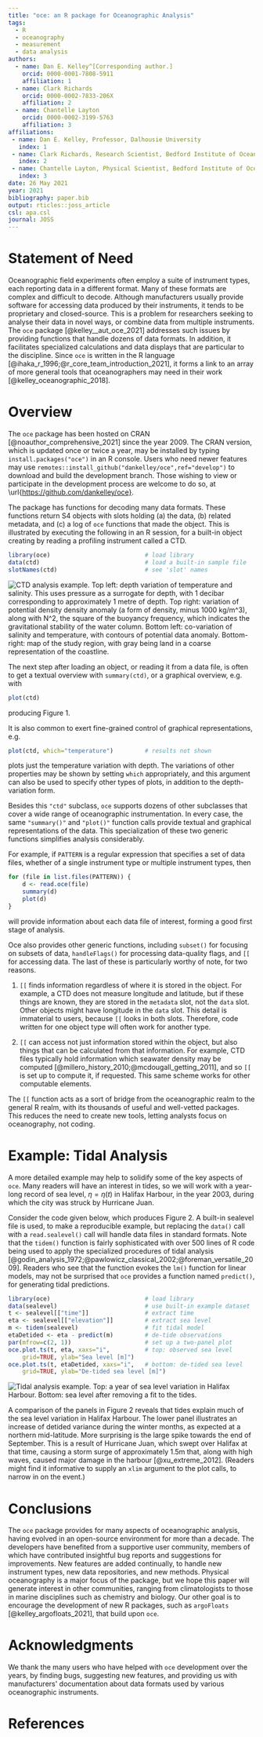 ```yaml
---
title: "oce: an R package for Oceanographic Analysis"
tags:
  - R
  - oceanography
  - measurement
  - data analysis
authors:
  - name: Dan E. Kelley^[Corresponding author.]
    orcid: 0000-0001-7808-5911
    affiliation: 1
  - name: Clark Richards
    orcid: 0000-0002-7833-206X
    affiliation: 2
  - name: Chantelle Layton
    orcid: 0000-0002-3199-5763
    affiliation: 3
affiliations:
 - name: Dan E. Kelley, Professor, Dalhousie University
   index: 1
 - name: Clark Richards, Research Scientist, Bedford Institute of Oceanography, Department of Fisheries and Oceans, Canada; also Adjunct Professor, Dalhousie University
   index: 2
 - name: Chantelle Layton, Physical Scientist, Bedford Institute of Oceanography, Department of Fisheries and Oceans, Canada
   index: 3
date: 26 May 2021
year: 2021
bibliography: paper.bib
output: rticles::joss_article
csl: apa.csl
journal: JOSS
---
```


# Statement of Need

Oceanographic field experiments often employ a suite of instrument types, each
reporting data in a different format. Many of these formats are complex and
difficult to decode. Although manufacturers usually provide software for
accessing data produced by their instruments, it tends to be proprietary and
closed-source. This is a problem for researchers seeking to analyse their data
in novel ways, or combine data from multiple instruments. The `oce` package
[@kelley__aut_oce_2021] addresses such issues by providing functions that
handle dozens of data formats. In addition, it facilitates specialized
calculations and data displays that are particular to the discipline.  Since
`oce` is written in the R language
[@ihaka_r_1996;@r_core_team_introduction_2021], it forms a link to an array of
more general tools that oceanographers may need in their work
[@kelley_oceanographic_2018].

# Overview

The `oce` package has been hosted on CRAN [@noauthor_comprehensive_2021] since
the year 2009. The CRAN version, which is updated once or twice a year, may be
installed by typing `install.packages("oce")` in an R console. Users who need
newer features may use `remotes::install_github("dankelley/oce",ref="develop")`
to download and build the development branch. Those wishing to view or
participate in the development process are welcome to do so, at
\url{https://github.com/dankelley/oce}.

The package has functions for decoding many data formats.  These functions
return S4 objects with slots holding (a) the data, (b) related metadata, and
(c) a log of `oce` functions that made the object.  This is illustrated by
executing the following in an R session, for a built-in object creating by
reading a profiling instrument called a CTD.


```r
library(oce)                           # load library
data(ctd)                              # load a built-in sample file
slotNames(ctd)                         # see 'slot' names
```

![CTD analysis example. Top left: depth variation of temperature and salinity. This uses pressure as a surrogate for depth, with 1 decibar corresponding to approximately 1 metre of depth. Top right: variation of potential density density anomaly (a form of density, minus $1000$ kg/m$^3$), along with $N^2$, the square of the buoyancy frequency, which indicates the gravitational stability of the water column. Bottom left: co-variation of salinity and temperature, with contours of potential data anomaly. Bottom-right: map of the study region, with gray being land in a coarse representation of the coastline.](figure_1.png)

The next step after loading an object, or reading it from a data file, is often
to get a textual overview with `summary(ctd)`, or a graphical overview, e.g.
with

```r
plot(ctd)
```
producing Figure 1.

It is also common to exert fine-grained control of graphical representations,
e.g.
```r
plot(ctd, which="temperature")         # results not shown
```
plots just the temperature variation with depth. The variations of other
properties may be shown by setting `which` appropriately, and this argument can
also be used to specify other types of plots, in addition to the
depth-variation form.


Besides this `"ctd"` subclass, `oce` supports dozens of other subclasses that
cover a wide range of oceanographic instrumentation.  In every case, the same
`"summary()"` and `"plot()"` function calls provide textual and graphical
representations of the data.  This specialization of these two generic
functions simplifies analysis considerably.

For example, if `PATTERN` is a regular expression that specifies a set of data
files, whether of a single instrument type or multiple instrument types, then


```r
for (file in list.files(PATTERN)) {
    d <- read.oce(file)
    summary(d)
    plot(d)
}
```
will provide information about each data file of interest, forming a good
first stage of analysis.

Oce also provides other generic functions, including `subset()` for focusing on
subsets of data, `handleFlags()` for processing data-quality flags, and `[[`
for accessing data.  The last of these is particularly worthy of note, for two
reasons.

1. `[[` finds information regardless of where it is stored in the object. For
   example, a CTD does not measure longitude and latitude, but if these things
   are known, they are stored in the `metadata` slot, not the `data` slot.
   Other objects might have longitude in the `data` slot. This detail is
   immaterial to users, because `[[` looks in both slots.  Therefore, code
   written for one object type will often work for another type.

2. `[[` can access not just information stored within the object, but also
   things that can be calculated from that information. For example, CTD files
   typically hold information which seawater density may be computed
   [@millero_history_2010;@mcdougall_getting_2011], and so `[[` is set up to
   compute it, if requested. This same scheme works for other computable
   elements.

The `[[` function acts as a sort of bridge from the oceanographic realm to the
general R realm, with its thousands of useful and well-vetted packages.  This
reduces the need to create new tools, letting analysts focus on oceanography,
not coding.

# Example: Tidal Analysis

A more detailed example may help to solidify some of the key aspects of `oce`.
Many readers will have an interest in tides, so we will work with a year-long
record of sea level, $\eta=\eta(t)$ in Halifax Harbour, in the year 2003,
during which the city was struck by Hurricane Juan.

Consider the code given below, which produces Figure 2.  A built-in sealevel
file is used, to make a reproducible example, but replacing the `data()` call
with a `read.sealevel()` call will handle data files in standard formats.  Note
that the `tidem()` function is fairly sophisticated with over 500 lines of R
code being used to apply the specialized procedures of tidal analysis
[@godin_analysis_1972;@pawlowicz_classical_2002;@foreman_versatile_2009].
Readers who see that the function evokes the `lm()` function for linear models,
may not be surprised that `oce` provides a function named `predict()`, for
generating tidal predictions.


```r
library(oce)                           # load library
data(sealevel)                         # use built-in example dataset
t <- sealevel[["time"]]                # extract time
eta <- sealevel[["elevation"]]         # extract sea level
m <- tidem(sealevel)                   # fit tidal model
etaDetided <- eta - predict(m)         # de-tide observations
par(mfrow=c(2, 1))                     # set up a two-panel plot
oce.plot.ts(t, eta, xaxs="i",          # top: observed sea level
    grid=TRUE, ylab="Sea level [m]")
oce.plot.ts(t, etaDetided, xaxs="i",   # bottom: de-tided sea level
    grid=TRUE, ylab="De-tided sea level [m]")
```

![Tidal analysis example. Top: a year of sea level variation in Halifax Harbour. Bottom: sea level after removing a fit to the tides.](figure_2.png)


A comparison of the panels in Figure 2 reveals that tides explain much of the
sea level variation in Halifax Harbour.  The lower panel illustrates an
increase of detided variance during the winter months, as expected at a
northern mid-latitude.  More surprising is the large spike towards the end of
September.  This is a result of Hurricane Juan, which swept over Halifax at
that time, causing a storm surge of approximately 1.5m that, along with high
waves, caused major damage in the harbour [@xu_extreme_2012].  (Readers might
find it informative to supply an `xlim` argument to the plot calls, to narrow
in on the event.)

# Conclusions

The `oce` package provides for many aspects of oceanographic analysis, having
evolved in an open-source environment for more than a decade.  The developers
have benefited from a supportive user community, members of which have
contributed insightful bug reports and suggestions for improvements.  New
features are added continually, to handle new instrument types, new data
repositories, and new methods. Physical oceanography is a major focus of the
package, but we hope this paper will generate interest in other communities,
ranging from climatologists to those in marine disciplines such as chemistry
and biology.  Our other goal is to encourage the development of new R packages,
such as `argoFloats` [@kelley_argofloats_2021], that build upon `oce`.

# Acknowledgments

We thank the many users who have helped with `oce` development over the years,
by finding bugs, suggesting new features, and providing us with manufacturers'
documentation about data formats used by various oceanographic instruments.

# References

